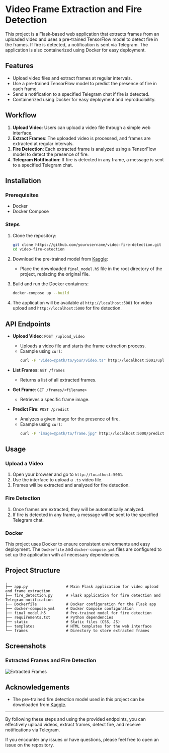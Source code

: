 # Video Frame Extraction and Fire Detection

This project is a Flask-based web application that extracts frames from an uploaded video and uses a pre-trained TensorFlow model to detect fire in the frames. If fire is detected, a notification is sent via Telegram. The application is also containerized using Docker for easy deployment.

## Features

- Upload video files and extract frames at regular intervals.
- Use a pre-trained TensorFlow model to predict the presence of fire in each frame.
- Send a notification to a specified Telegram chat if fire is detected.
- Containerized using Docker for easy deployment and reproducibility.

## Workflow

1. **Upload Video**: Users can upload a video file through a simple web interface.
2. **Extract Frames**: The uploaded video is processed, and frames are extracted at regular intervals.
3. **Fire Detection**: Each extracted frame is analyzed using a TensorFlow model to detect the presence of fire.
4. **Telegram Notification**: If fire is detected in any frame, a message is sent to a specified Telegram chat.

## Installation

### Prerequisites

- Docker
- Docker Compose

### Steps

1. Clone the repository:
    ```sh
    git clone https://github.com/yourusername/video-fire-detection.git
    cd video-fire-detection
    ```

2. Download the pre-trained model from [Kaggle](https://www.kaggle.com/code/jvkchaitanya410/fire-detection-using-resnet-50-accuracy-97/output):
    - Place the downloaded `final_model.h5` file in the root directory of the project, replacing the original file.

3. Build and run the Docker containers:
    ```sh
    docker-compose up --build
    ```

4. The application will be available at `http://localhost:5001` for video upload and `http://localhost:5000` for fire detection.

## API Endpoints

- **Upload Video**: `POST /upload_video`
    - Uploads a video file and starts the frame extraction process.
    - Example using `curl`:
        ```sh
        curl -F "video=@path/to/your/video.ts" http://localhost:5001/upload_video
        ```

- **List Frames**: `GET /frames`
    - Returns a list of all extracted frames.

- **Get Frame**: `GET /frames/<filename>`
    - Retrieves a specific frame image.

- **Predict Fire**: `POST /predict`
    - Analyzes a given image for the presence of fire.
    - Example using `curl`:
        ```sh
        curl -F "image=@path/to/frame.jpg" http://localhost:5000/predict
        ```

## Usage

### Upload a Video

1. Open your browser and go to `http://localhost:5001`.
2. Use the interface to upload a `.ts` video file.
3. Frames will be extracted and analyzed for fire detection.

### Fire Detection

1. Once frames are extracted, they will be automatically analyzed.
2. If fire is detected in any frame, a message will be sent to the specified Telegram chat.

### Docker

This project uses Docker to ensure consistent environments and easy deployment. The `Dockerfile` and `docker-compose.yml` files are configured to set up the application with all necessary dependencies.

## Project Structure

```plaintext
.
├── app.py                 # Main Flask application for video upload and frame extraction
├── fire_detection.py      # Flask application for fire detection and Telegram notification
├── Dockerfile             # Docker configuration for the Flask app
├── docker-compose.yml     # Docker Compose configuration
├── final_model.h5         # Pre-trained model for fire detection
├── requirements.txt       # Python dependencies
├── static                 # Static files (CSS, JS)
├── templates              # HTML templates for the web interface
└── frames                 # Directory to store extracted frames
```

## Screenshots

### Extracted Frames and Fire Detection
![Extracted Frames](https://firebasestorage.googleapis.com/v0/b/chat-api-aa04a.appspot.com/o/Screenshots%2F2024-07-18.png?alt=media&token=305aeac1-e64c-43bf-8e26-d34b3e923826)

## Acknowledgements

- The pre-trained fire detection model used in this project can be downloaded from [Kaggle](https://www.kaggle.com/code/jvkchaitanya410/fire-detection-using-resnet-50-accuracy-97/output).

---

By following these steps and using the provided endpoints, you can effectively upload videos, extract frames, detect fire, and receive notifications via Telegram.

If you encounter any issues or have questions, please feel free to open an issue on the repository.
